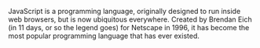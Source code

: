 JavaScript is a programming language, originally designed to run inside web
browsers, but is now ubiquitous everywhere. Created by Brendan Eich (in 11
days, or so the legend goes) for Netscape in 1996, it has become the most
popular programming language that has ever existed.
